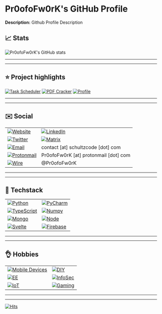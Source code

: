 # Pr0ofoFw0rK's GitHub Profile

**Description:** Github Profile Description

## :chart_with_upwards_trend: Stats

![Pr0ofoFw0rK's GitHub stats](https://github-readme-stats.vercel.app/api?username=Pr0ofoFw0rK&count_private=true&show_icons=true&theme=jolly&border_radius=15&custom_title=Pr0ofoFw0rK%27s+GitHub+Stats)

------
------

## :star: Project highlights 

[![Task Scheduler](https://github-readme-stats.vercel.app/api/pin/?username=Pr0ofoFw0rK&repo=task_scheduler_application&theme=shades-of-purple)](https://github.com/Pr0ofoFw0rK/task_scheduler_application)
[![PDF Cracker](https://github-readme-stats.vercel.app/api/pin/?username=Pr0ofoFw0rK&repo=pdf_cracker_handler&theme=shades-of-purple)](https://github.com/Pr0ofoFw0rK/pdf_cracker_handler)
[![Profile](https://github-readme-stats.vercel.app/api/pin/?username=Pr0ofoFw0rK&repo=Pr0ofoFw0rK&theme=shades-of-purple)](https://github.com/Pr0ofoFw0rK/Pr0ofoFw0rK)

------
------

## :envelope: Social

|                                                                                                                                          |                                                                                                                                                            |
| ---------------------------------------------------------------------------------------------------------------------------------------- | ---------------------------------------------------------------------------------------------------------------------------------------------------------- |
| [![Website](https://img.shields.io/badge/website-000000?style=for-the-badge&logo=About.me&logoColor=white)](https://www.schultzcode.com) | [![LinkedIn](https://img.shields.io/badge/LinkedIn-0077B5?style=for-the-badge&logo=linkedin&logoColor=white)](https://cz.linkedin.com/in/adi-maletz-160653199) |
| [![Twitter](https://img.shields.io/badge/Twitter-1DA1F2?style=for-the-badge&logo=twitter&logoColor=white)](https://twitter.com/SchultzCode) | [![Matrix](https://img.shields.io/badge/matrix-000000?style=for-the-badge&logo=Matrix&logoColor=white)](https://matrix.to/#/@pr0ofofw0rk:matrix.org)          |
| [![Email](https://img.shields.io/badge/Mail-D14836?style=for-the-badge&logo=gmail&logoColor=white)]()                                    | contact [at] schultzcode [dot] com                                                                                                                                   |
| [![Protonmail](https://img.shields.io/badge/ProtonMail-8B89CC?style=for-the-badge&logo=protonmail&logoColor=white)]()                    | Pr0ofoFw0rK [at] protonmail [dot] com                                                                                                                         |
| [![Wire](https://img.shields.io/badge/Wire-B71C1C?style=for-the-badge&logo=wire&logoColor=white)]()                                      | @Pr0ofoFw0rK                                                                                                                                                  |

------
------

## :wrench: Techstack

|                                                                                                                       |                                                                                                                   |
| --------------------------------------------------------------------------------------------------------------------- | ----------------------------------------------------------------------------------------------------------------- |
| [![Python](https://img.shields.io/badge/Python-3776AB?style=for-the-badge&logo=python&logoColor=white)]()             | [![PyCharm](https://img.shields.io/badge/PyCharm-000000.svg?&style=for-the-badge&logo=PyCharm&logoColor=white)]() |
| [![TypeScript](https://img.shields.io/badge/TypeScript-007ACC?style=for-the-badge&logo=typescript&logoColor=white)]() | [![Numpy](https://img.shields.io/badge/Numpy-777BB4?style=for-the-badge&logo=numpy&logoColor=white)]()            |
| [![Mongo](https://img.shields.io/badge/MongoDB-4EA94B?style=for-the-badge&logo=mongodb&logoColor=white)]()            | [![Node](https://img.shields.io/badge/Node.js-339933?style=for-the-badge&logo=nodedotjs&logoColor=white)]()       |
| [![Svelte](https://img.shields.io/badge/Svelte-4A4A55?style=for-the-badge&logo=svelte&logoColor=FF3E00)]()            | [![Firebase](https://img.shields.io/badge/firebase-ffca28?style=for-the-badge&logo=firebase&logoColor=black)]()   |

------
------

## :ok_hand: Hobbies

|                                                                                         |                                                                                 |
| --------------------------------------------------------------------------------------- | ------------------------------------------------------------------------------- |
| [![Mobile Devices](https://img.shields.io/badge/Mobile_Devices-000000?style=for-the-badge)]() | [![DIY](https://img.shields.io/badge/DIY-000000?style=for-the-badge)]()         |
| [![EE](https://img.shields.io/badge/El._Engineering-000000?style=for-the-badge)]()      | [![InfoSec](https://img.shields.io/badge/InfoSec-000000?style=for-the-badge)]() |
| [![IoT](https://img.shields.io/badge/IoT-000000?style=for-the-badge)]()                 | [![Gaming](https://img.shields.io/badge/Gaming-000000?style=for-the-badge)]()   |

------
------

[![Hits](https://hits.seeyoufarm.com/api/count/incr/badge.svg?url=https%3A%2F%2Fgithub.com%2FPr0ofoFw0rK&count_bg=%2379C83D&title_bg=%235E5E5E&icon=&icon_color=%23000000&title=Visitors&edge_flat=false)](https://hits.seeyoufarm.com)
